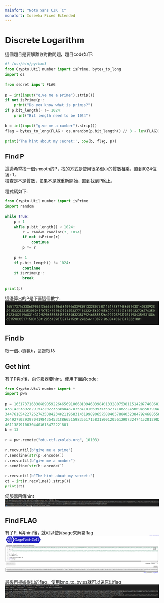 ```yaml
---
mainfont: "Noto Sans CJK TC"
monofont: Iosevka Fixed Extended
---
```

# Discrete Logarithm
這個題目是要解離散對數問題，題目code如下:  
```python
#! /usr/bin/python3
from Crypto.Util.number import isPrime, bytes_to_long
import os

from secret import FLAG

p = int(input("give me a prime").strip())
if not isPrime(p):
    print("Do you know what is primes?")
if p.bit_length() != 1024:
    print("Bit length need to be 1024")

b = int(input("give me a number").strip())
flag = bytes_to_long(FLAG + os.urandom(p.bit_length() // 8 - len(FLAG)))

print('The hint about my secret:', pow(b, flag, p))
```

## Find P
這邊希望找一個smooth的P，找的方式是使用很多個小的質數相乘，直到1024位後+1，  
檢查是不是質數，如果不是就重新開始，直到找到P爲止。  

程式碼如下:
```python
from Crypto.Util.number import isPrime
import random

while True:
    p = 1
    while p.bit_length() < 1024:
        r = random.randint(2, 1024)
        if not isPrime(r):
            continue
        p *= r

    p += 1
    if p.bit_length() != 1024:
        continue
    if isPrime(p):
        break

print(p)
```
這邊算出的P是下面這個數字:  
![](imgs/p.png)


## Find b
取一個小質數b，這邊取13

## Get hint
有了P與b後，向伺服器要hint，使用下面的code:
```python
from Crypto.Util.number import *
import pwn

p = 1651737163386890592266656910668109468398401332807538115142877408601
43814203892829153220223530804870753410106953635327718622245609485679944
34476185422726276350842348211968314319989065558840578840323847924688558
26492790293970419843545318866515983651715831500120561290732474152012982
46113879106304403613472221801
b = 13

r = pwn.remote("edu-ctf.zoolab.org", 10103)

r.recvuntil(b"give me a prime")
r.sendline(str(p).encode())
r.recvuntil(b"give me a number")
r.sendline(str(b).encode())

r.recvuntil(b"The hint about my secret:")
ct = int(r.recvline().strip())
print(ct)
```
伺服器回傳hint  
![](imgs/hint.png)

## Find FLAG
有了P, b與hint後，就可以使用sage來解開flag  
![](imgs/sage.png)  

最後再根據得出的flag，使用long_to_bytes就可以還原出flag  
![](imgs/flag.png)